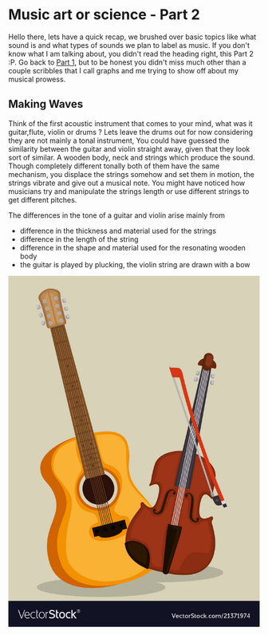 # Music art or science - Part 2

Hello there, lets have a quick recap, we brushed over basic topics like what sound is and what types of sounds we plan to label as music. 
If you don't know what I am talking about, you didn't read the heading right, this Part 2 :P. Go back to [Part 1](../music_science_or_art_1/music_science_or_art_1.html), but to be honest you didn't miss much other than a couple scribbles that I call graphs and me trying to show off about my musical prowess.

## Making Waves 

Think of the first acoustic instrument that comes to your mind, what was it guitar,flute, violin or drums ? Lets leave the drums out for now considering they are not mainly a tonal instrument, You could have guessed the similarity between the guitar and violin straight away, given that they look sort of similar. A wooden body, neck and strings which produce the sound. Though completely different tonally both of them have the same mechanism, you displace the strings somehow and set them in motion, the strings vibrate and give out a musical note. You might have noticed how musicians try and manipulate the strings length or use different strings to get different pitches. 

The differences in the tone of a guitar and violin arise mainly from

* difference in the thickness and material used for the strings
* difference in the length of the string
* difference in the shape and material used for the resonating wooden body
* the guitar is played by plucking, the violin string are drawn with a bow

![Don't they look similar](./img/violin_vs_guitar.jpg)



